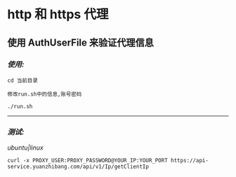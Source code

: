 # http 和 https 代理

## 使用 AuthUserFile 来验证代理信息

### _使用:_

`cd 当前目录`

`修改run.sh中的信息,账号密码`

`./run.sh`

---

### _测试:_

_ubuntu|linux_

`curl -x PROXY_USER:PROXY_PASSWORD@YOUR_IP:YOUR_PORT https://api-service.yuanzhibang.com/api/v1/Ip/getClientIp`
